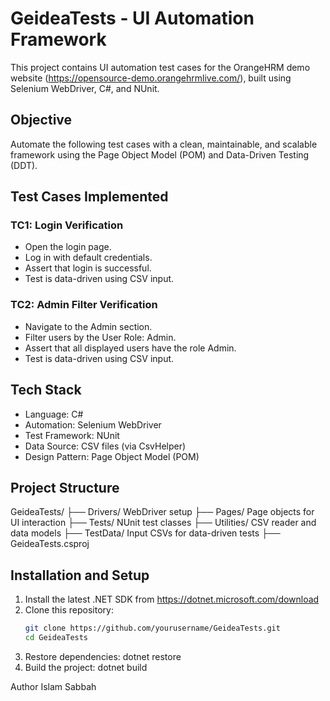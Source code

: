 # GeideaTests - UI Automation Framework

This project contains UI automation test cases for the OrangeHRM demo website (https://opensource-demo.orangehrmlive.com/), built using Selenium WebDriver, C#, and NUnit.

## Objective

Automate the following test cases with a clean, maintainable, and scalable framework using the Page Object Model (POM) and Data-Driven Testing (DDT).

## Test Cases Implemented

### TC1: Login Verification
- Open the login page.
- Log in with default credentials.
- Assert that login is successful.
- Test is data-driven using CSV input.

### TC2: Admin Filter Verification
- Navigate to the Admin section.
- Filter users by the User Role: Admin.
- Assert that all displayed users have the role Admin.
- Test is data-driven using CSV input.

## Tech Stack

- Language: C#
- Automation: Selenium WebDriver
- Test Framework: NUnit
- Data Source: CSV files (via CsvHelper)
- Design Pattern: Page Object Model (POM)

## Project Structure

GeideaTests/
├── Drivers/ WebDriver setup
├── Pages/ Page objects for UI interaction
├── Tests/ NUnit test classes
├── Utilities/ CSV reader and data models
├── TestData/ Input CSVs for data-driven tests
├── GeideaTests.csproj

## Installation and Setup

1. Install the latest .NET SDK from https://dotnet.microsoft.com/download
2. Clone this repository:
    ```bash
    git clone https://github.com/yourusername/GeideaTests.git
    cd GeideaTests
3. Restore dependencies:
    dotnet restore
4. Build the project:
    dotnet build

Author
Islam Sabbah